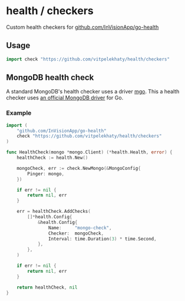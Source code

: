 # health / checkers

Custom health checkers for [github.com/InVisionApp/go-health](github.com/InVisionApp/go-health)

## Usage

```go
import check "https://github.com/vitpelekhaty/health/checkers"
```

## MongoDB health check

A standard MongoDB's health checker uses a driver [mgo](github.com/globalsign/mgo). This a health checker uses [an official MongoDB driver](https://github.com/mongodb/mongo-go-driver) for Go.

### Example

```go
import (
    "github.com/InVisionApp/go-health"
    check "https://github.com/vitpelekhaty/health/checkers"
)

func HealthCheck(mongo *mongo.Client) (*health.Health, error) {
    healthCheck := health.New()

    mongoCheck, err := check.NewMongo(&MongoConfig{
        Pinger: mongo,
    })

    if err != nil {
        return nil, err
    }

    err = healthCheck.AddChecks(
        []*health.Config{
            &health.Config{
                Name:     "mongo-check",
                Checker:  mongoCheck,
                Interval: time.Duration(3) * time.Second,
            },
        },
    )

    if err != nil {
        return nil, err
    }

    return healthCheck, nil
}
```
